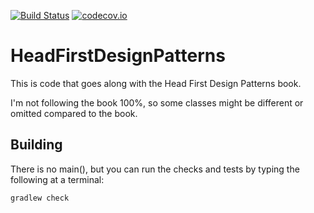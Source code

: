 [![Build Status](https://travis-ci.org/nicholasaird/HeadFirstDesignPatterns.svg?branch=master)](https://travis-ci.org/nicholasaird/HeadFirstDesignPatterns)
[![codecov.io](https://codecov.io/github/nicholasaird/HeadFirstDesignPatterns/coverage.svg?branch=master)](https://codecov.io/github/nicholasaird/HeadFirstDesignPatterns?branch=master)

# HeadFirstDesignPatterns

This is code that goes along with the Head First Design Patterns book.

I'm not following the book 100%, so some classes might be different or omitted compared to the book.

## Building

There is no main(), but you can run the checks and tests by typing the following
at a terminal:

```shell
gradlew check
```
